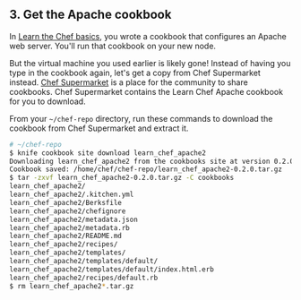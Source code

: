 ## 3. Get the Apache cookbook

In [Learn the Chef basics](/learn-the-basics/ubuntu/), you wrote a cookbook that configures an Apache web server. You'll run that cookbook on your new node.

But the virtual machine you used earlier is likely gone! Instead of having you type in the cookbook again, let's get a copy from Chef Supermarket instead. [Chef Supermarket](https://supermarket.chef.io/) is a place for the community to share cookbooks. Chef Supermarket contains the Learn Chef Apache cookbook for you to download.

From your <code class="file-path">~/chef-repo</code> directory, run these commands to download the cookbook from Chef Supermarket and extract it.

```bash
# ~/chef-repo
$ knife cookbook site download learn_chef_apache2
Downloading learn_chef_apache2 from the cookbooks site at version 0.2.0 to /home/chef/chef-repo/learn_chef_apache2-0.2.0.tar.gz
Cookbook saved: /home/chef/chef-repo/learn_chef_apache2-0.2.0.tar.gz
$ tar -zxvf learn_chef_apache2-0.2.0.tar.gz -C cookbooks
learn_chef_apache2/
learn_chef_apache2/.kitchen.yml
learn_chef_apache2/Berksfile
learn_chef_apache2/chefignore
learn_chef_apache2/metadata.json
learn_chef_apache2/metadata.rb
learn_chef_apache2/README.md
learn_chef_apache2/recipes/
learn_chef_apache2/templates/
learn_chef_apache2/templates/default/
learn_chef_apache2/templates/default/index.html.erb
learn_chef_apache2/recipes/default.rb
$ rm learn_chef_apache2*.tar.gz
```

